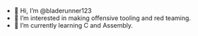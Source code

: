 - 👋 Hi, I’m @bladerunner123
- 👀 I’m interested in making offensive tooling and red teaming.
- 🌱 I’m currently learning C and Assembly.

<!---
bladerunner123/bladerunner123 is a ✨ special ✨ repository because its `README.md` (this file) appears on your GitHub profile.
You can click the Preview link to take a look at your changes.
--->
